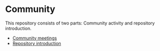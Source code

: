 # Community

This repository consists of two parts: Community activity and repository introduction.

- [Community meetings](./meetings/README.md)
- [Repository introduction](./repository.md)